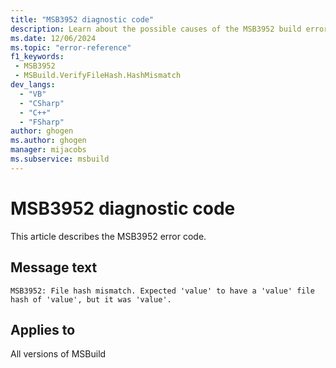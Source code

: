 ```yaml
---
title: "MSB3952 diagnostic code"
description: Learn about the possible causes of the MSB3952 build error, and get troubleshooting tips.
ms.date: 12/06/2024
ms.topic: "error-reference"
f1_keywords:
 - MSB3952
 - MSBuild.VerifyFileHash.HashMismatch
dev_langs:
  - "VB"
  - "CSharp"
  - "C++"
  - "FSharp"
author: ghogen
ms.author: ghogen
manager: mijacobs
ms.subservice: msbuild
---
```


# MSB3952 diagnostic code

<!-- :::ErrorDefinitionDescription::: -->
<!-- :::editable-content name="introDescription"::: -->
This article describes the MSB3952 error code.
<!-- :::editable-content-end::: -->

## Message text

`MSB3952: File hash mismatch. Expected 'value' to have a 'value' file hash of 'value', but it was 'value'.`

<!-- :::editable-content name="postOutputDescription"::: -->
<!--
{StrBegin="MSB3952: "}
-->
<!-- :::editable-content-end::: -->
<!-- :::ErrorDefinitionDescription-end::: -->

## Applies to

All versions of MSBuild
